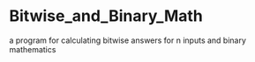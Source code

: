 # Bitwise_and_Binary_Math
a program for calculating bitwise answers for n inputs and binary mathematics
